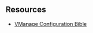 ## Resources

- [VManage Configuration Bible](https://www.cisco.com/c/en/us/td/docs/routers/sdwan/configuration/system-interface/vedge/systems-interfaces-book/configure-interfaces.html)
